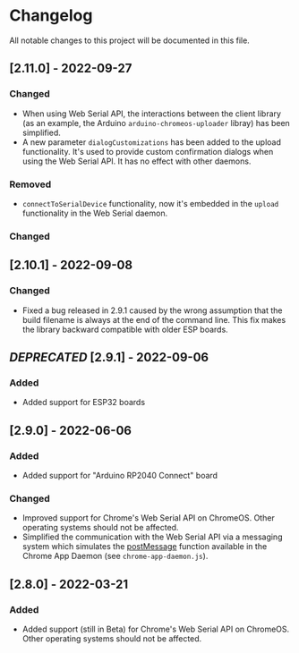 # Changelog
All notable changes to this project will be documented in this file.

## [2.11.0] - 2022-09-27

### Changed
- When using Web Serial API, the interactions between the client library
  (as an example, the Arduino `arduino-chromeos-uploader` libray) has been simplified.
- A new parameter `dialogCustomizations` has been added to the upload functionality. It's used
  to provide custom confirmation dialogs when using the Web Serial API.
  It has no effect with other daemons.

### Removed
- `connectToSerialDevice` functionality, now it's embedded in the `upload` functionality
  in the Web Serial daemon.
### Changed

## [2.10.1] - 2022-09-08

### Changed
- Fixed a bug released in 2.9.1 caused by the wrong assumption that the build filename is always at the end of the command line. This fix makes the library backward compatible with older ESP boards.

## *DEPRECATED* [2.9.1] - 2022-09-06
### Added
- Added support for ESP32 boards

## [2.9.0] - 2022-06-06
### Added
- Added support for "Arduino RP2040 Connect" board
### Changed
- Improved support for Chrome's Web Serial API on ChromeOS. Other operating systems should not be affected.
- Simplified the communication with the Web Serial API via a messaging system which simulates
  the [postMessage](https://developer.chrome.com/docs/extensions/reference/runtime/#method-Port-postMessage) function available in the Chrome App Daemon (see `chrome-app-daemon.js`).

## [2.8.0] - 2022-03-21
### Added
- Added support (still in Beta) for Chrome's Web Serial API on ChromeOS.
  Other operating systems should not be affected.
